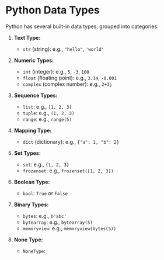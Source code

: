 # Python Data Types

Python has several built-in data types, grouped into categories:

1. **Text Type:**  
   - `str` (string): e.g., `"hello"`, `'world'`
 
2. **Numeric Types:**  
   - `int` (integer): e.g., `5`, `-3`, `100`
   - `float` (floating point): e.g., `3.14`, `-0.001`
   - `complex` (complex number): e.g., `2+3j`

3. **Sequence Types:**  
   - `list`: e.g., `[1, 2, 3]`
   - `tuple`: e.g., `(1, 2, 3)`
   - `range`: e.g., `range(5)`

4. **Mapping Type:**  
   - `dict` (dictionary): e.g., `{"a": 1, "b": 2}`

5. **Set Types:**  
   - `set`: e.g., `{1, 2, 3}`
   - `frozenset`: e.g., `frozenset([1, 2, 3])`

6. **Boolean Type:**  
   - `bool`: `True` or `False`

7. **Binary Types:**  
   - `bytes`: e.g., `b'abc'`
   - `bytearray`: e.g., `bytearray(5)`
   - `memoryview`: e.g., `memoryview(bytes(5))`

8. **None Type:**  
   - `NoneType`:
